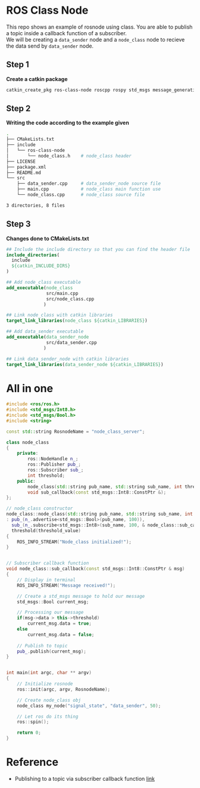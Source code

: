 # ROS Class Node

This repo shows an example of rosnode using class. You are able to publish a topic inside a callback function of a subscriber.  
We will be creating a `data_sender` node and a `node_class` node to recieve the data send by `data_sender` node.


## Step 1

**Create a catkin package**

```bash
catkin_create_pkg ros-class-node roscpp rospy std_msgs message_generation message_runtime
```

## Step 2


**Writing the code according to the example given**
```bash
.
├── CMakeLists.txt
├── include
│   └── ros-class-node
│       └── node_class.h    # node_class header
├── LICENSE
├── package.xml
├── README.md
└── src
    ├── data_sender.cpp     # data_sender_node source file
    ├── main.cpp            # node_class main function use
    └── node_class.cpp      # node_class source file

3 directories, 8 files
```

## Step 3

**Changes done to CMakeLists.txt**

```cmake
## Include the include directory so that you can find the header file
include_directories(
  include
  ${catkin_INCLUDE_DIRS}
)

## Add node_class executable
add_executable(node_class
               src/main.cpp
               src/node_class.cpp
              )

## Link node_class with catkin libraries
target_link_libraries(node_class ${catkin_LIBRARIES})

## Add data_sender executable
add_executable(data_sender_node
               src/data_sender.cpp
              )

## Link data_sender_node with catkin libraries
target_link_libraries(data_sender_node ${catkin_LIBRARIES})
```

# All in one
```cpp
#include <ros/ros.h>
#include <std_msgs/Int8.h>
#include <std_msgs/Bool.h>
#include <string>

const std::string RosnodeName = "node_class_server";

class node_class
{
    private:
        ros::NodeHandle n_;
        ros::Publisher pub_;
        ros::Subscriber sub_;
        int threshold;
    public:
        node_class(std::string pub_name, std::string sub_name, int threshold_value);
        void sub_callback(const std_msgs::Int8::ConstPtr &);
};

// node_class constructor
node_class::node_class(std::string pub_name, std::string sub_name, int threshold_value)
: pub_(n_.advertise<std_msgs::Bool>(pub_name, 100)),
  sub_(n_.subscribe<std_msgs::Int8>(sub_name, 100, & node_class::sub_callback, this)),
  threshold(threshold_value)
{
    ROS_INFO_STREAM("Node_class initialized!");
}


// Subscriber callback function
void node_class::sub_callback(const std_msgs::Int8::ConstPtr & msg)
{
    // Display in terminal
    ROS_INFO_STREAM("Message received!");

    // Create a std_msgs message to hold our message
    std_msgs::Bool current_msg;

    // Processing our message
    if(msg->data > this->threshold)
        current_msg.data = true;
    else
        current_msg.data = false;
    
    // Publish to topic
    pub_.publish(current_msg);
}


int main(int argc, char ** argv)
{
    // Initialize rosnode
    ros::init(argc, argv, RosnodeName);

    // Create node_class obj
    node_class my_node("signal_state", "data_sender", 50);

    // Let ros do its thing
    ros::spin();

    return 0;
}
```

# Reference 
- Publishing to a topic via subscriber callback function [link](https://answers.ros.org/question/59725/publishing-to-a-topic-via-subscriber-callback-function/)